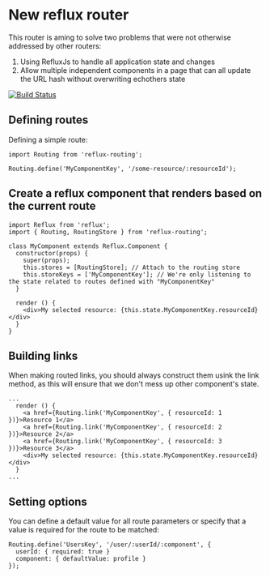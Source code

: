 # New reflux router
This router is aming to solve two problems that were not otherwise addressed by other routers:

1. Using RefluxJs to handle all application state and changes
2. Allow multiple independent components in a page that can all update the URL hash without overwriting echothers state

[![Build Status](https://travis-ci.org/youseedk/reflux-routing.svg?branch=master)](https://travis-ci.org/youseedk/reflux-routing)

## Defining routes

Defining a simple route:

```
import Routing from 'reflux-routing';

Routing.define('MyComponentKey', '/some-resource/:resourceId');
```

## Create a reflux component that renders based on the current route

```
import Reflux from 'reflux';
import { Routing, RoutingStore } from 'reflux-routing';

class MyComponent extends Reflux.Component {
  constructor(props) {
    super(props);
    this.stores = [RoutingStore]; // Attach to the routing store
    this.storeKeys = ['MyComponentKey']; // We're only listening to the state related to routes defined with "MyComponentKey"
  }
  
  render () {
    <div>My selected resource: {this.state.MyComponentKey.resourceId}</div>
  }
}

```
## Building links
When making routed links, you should always construct them usink the link method, as this will ensure that we don't mess up other component's state.
```
...
  render () {
    <a href={Routing.link('MyComponentKey', { resourceId: 1 })}>Resource 1</a>
    <a href={Routing.link('MyComponentKey', { resourceId: 2 })}>Resource 2</a>
    <a href={Routing.link('MyComponentKey', { resourceId: 3 })}>Resource 3</a>
    <div>My selected resource: {this.state.MyComponentKey.resourceId}</div>
  }
...
```
## Setting options
You can define a default value for all route parameters or specify that a value is required for the route to be matched:
```
Routing.define('UsersKey', '/user/:userId/:component', {
  userId: { required: true }
  component: { defaultValue: profile }
});
```




